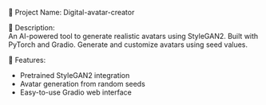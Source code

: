 🎯 Project Name: Digital-avatar-creator

📂 Description:  
An AI-powered tool to generate realistic avatars using StyleGAN2. Built with PyTorch and Gradio. Generate and customize avatars using seed values.

🚀 Features:
- Pretrained StyleGAN2 integration
- Avatar generation from random seeds
- Easy-to-use Gradio web interface
